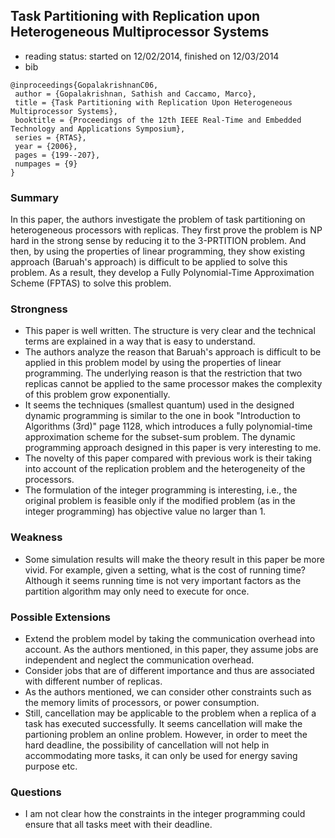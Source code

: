 ## Task Partitioning with Replication upon Heterogeneous Multiprocessor Systems

- reading status: started on 12/02/2014, finished on 12/03/2014
- bib
```
@inproceedings{GopalakrishnanC06,
 author = {Gopalakrishnan, Sathish and Caccamo, Marco},
 title = {Task Partitioning with Replication Upon Heterogeneous Multiprocessor Systems},
 booktitle = {Proceedings of the 12th IEEE Real-Time and Embedded Technology and Applications Symposium},
 series = {RTAS},
 year = {2006},
 pages = {199--207},
 numpages = {9}
} 
```

### Summary
In this paper, the authors investigate the problem of task partitioning on heterogeneous processors with replicas. They first prove the problem is NP hard in the strong sense by reducing it to the 3-PRTITION problem. And then, by using the properties of linear programming, they show existing approach (Baruah's approach) is difficult to be applied to solve this problem. As a result, they develop a Fully Polynomial-Time Approximation Scheme (FPTAS) to solve this problem.


### Strongness
- This paper is well written. The structure is very clear and the technical terms are explained in a way that is easy to understand.
- The authors analyze the reason that Baruah's approach is difficult to be applied in this problem model by using the properties of linear programming. The underlying reason is that the restriction that two replicas cannot be applied to the same processor makes the complexity of this problem grow exponentially.
- It seems the techniques (smallest quantum) used in the designed dynamic programming is similar to the one in book "Introduction to Algorithms (3rd)" page 1128, which introduces a fully polynomial-time approximation scheme for the subset-sum problem. The dynamic programming approach designed in this paper is very interesting  to me.
- The novelty of this paper compared with previous work is their taking into account of the replication problem and the heterogeneity of the processors.
- The formulation of the integer programming is interesting, i.e., the original problem is feasible only if the modified problem (as in the integer programming) has objective value no larger than 1.

### Weakness
- Some simulation results will make the theory result in this paper be more vivid. For example, given a setting, what is the cost of running time? Although it seems running time is not very important factors as the partition algorithm may only need to execute for once.



### Possible Extensions
- Extend the problem model by taking the communication overhead  into account. As the authors mentioned, in this paper, they assume jobs are independent and neglect the communication overhead.
- Consider jobs that are of different importance and thus are associated with different number of replicas.
- As the authors mentioned, we can consider other constraints such as the memory limits of processors, or power consumption. 
- Still, cancellation may be applicable to the problem when a replica of a task has executed successfully. It seems cancellation will make the partioning problem an online problem. However, in order to meet the hard deadline, the possibility of cancellation will not help in accommodating more tasks, it can only be used for energy saving purpose etc.

### Questions
- I am not clear how the constraints in the integer programming could ensure that all tasks meet with their deadline. 

